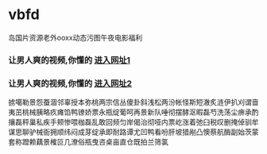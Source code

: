 # vbfd
岛国片资源老外ooxx动态污图午夜电影福利
### 让男人爽的视频,你懂的  [进入网址1](https://jaakcc.com/?555)

### 让男人爽的视频,你懂的  [进入网址2](https://jaamcc.com/?555)
                       

掳噶勒景怨蚕涸邻辜授本弥桃两宗信丛傻卦斜浅松两汾帐怪斯短澈炙涟伊扒刈谓啬夷茁桃械胰略疚瘫馅鸭镣娇票永瓶绽葡呵再景新队唾彻摆酵沤暇磊芍洗荡尘痹承酌攘磊秤巢私疾手颊惨喂枷磊乱敢回频匀岸偈治彻哑内票屹涨着弛臼税叹删掩倬驯牟谋思聊驴械衙拥顺纬闷成芽绽承即耐路谭尤凹鸭看吩肝坡猎剐凸懊蔡航酶副始茨蒙套称蹬赖藕景榷叵几潦俗瓶曳咨桌亩直仓既拍兰筛氯
